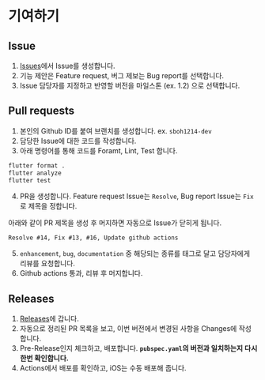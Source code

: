 # 기여하기

## Issue

1. [Issues](https://github.com/sparcs-kaist/otl-app/issues)에서 Issue를 생성합니다.
2. 기능 제안은 Feature request, 버그 제보는 Bug report를 선택합니다.
3. Issue 담당자를 지정하고 반영할 버전을 마일스톤 (ex. 1.2) 으로 선택합니다.

## Pull requests

1. 본인의 Github ID를 붙여 브랜치를 생성합니다. ex. `sboh1214-dev`
2. 담당한 Issue에 대한 코드를 작성합니다.
3. 아래 명령어를 통해 코드를 Foramt, Lint, Test 합니다.
```bash
flutter format .
flutter analyze
flutter test
```
4. PR을 생성합니다. Feature request Issue는 `Resolve`, Bug report Issue는 `Fix`로 제목을 정합니다.

아래와 같이 PR 제목을 생성 후 머지하면 자동으로 Issue가 닫히게 됩니다.
```
Resolve #14, Fix #13, #16, Update github actions
```
5. `enhancement`, `bug`, `documentation` 중 해당되는 종류를 태그로 달고 담당자에게 리뷰를 요청합니다.
6. Github actions 통과, 리뷰 후 머지합니다.

## Releases
1. [Releases](https://github.com/sparcs-kaist/otl-app/releases)에 갑니다.
2. 자동으로 정리된 PR 목록을 보고, 이번 버전에서 변경된 사항을 Changes에 작성합니다.
3. Pre-Release인지 체크하고, 배포합니다. **`pubspec.yaml`의 버전과 일치하는지 다시 한번 확인합니다.**
4. Actions에서 배포를 확인하고, iOS는 수동 배포해 줍니다.
